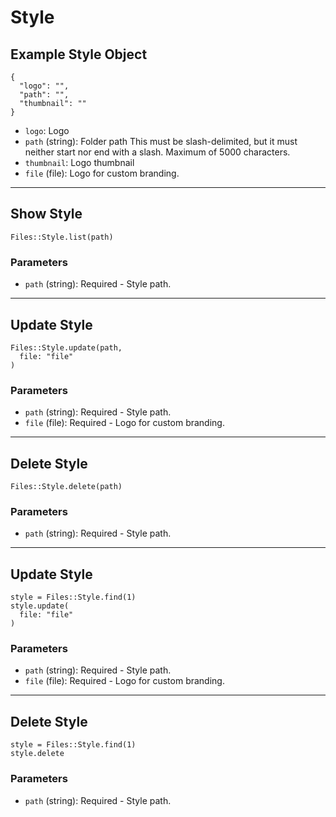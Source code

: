 # Style

## Example Style Object

```
{
  "logo": "",
  "path": "",
  "thumbnail": ""
}
```

* `logo`: Logo
* `path` (string): Folder path This must be slash-delimited, but it must neither start nor end with a slash. Maximum of 5000 characters.
* `thumbnail`: Logo thumbnail
* `file` (file): Logo for custom branding.


---

## Show Style

```
Files::Style.list(path)
```

### Parameters

* `path` (string): Required - Style path.


---

## Update Style

```
Files::Style.update(path, 
  file: "file"
)
```

### Parameters

* `path` (string): Required - Style path.
* `file` (file): Required - Logo for custom branding.


---

## Delete Style

```
Files::Style.delete(path)
```

### Parameters

* `path` (string): Required - Style path.


---

## Update Style

```
style = Files::Style.find(1)
style.update(
  file: "file"
)
```

### Parameters

* `path` (string): Required - Style path.
* `file` (file): Required - Logo for custom branding.


---

## Delete Style

```
style = Files::Style.find(1)
style.delete
```

### Parameters

* `path` (string): Required - Style path.

